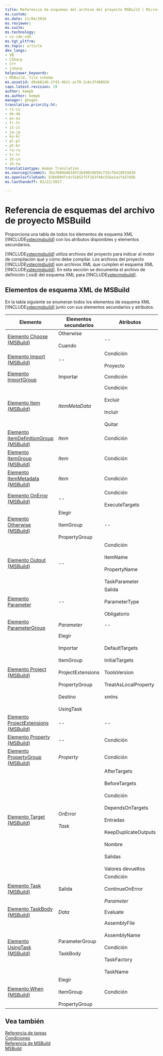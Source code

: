 ```yaml
---
title: Referencia de esquemas del archivo del proyecto MSBuild | Microsoft Docs
ms.custom: 
ms.date: 11/04/2016
ms.reviewer: 
ms.suite: 
ms.technology:
- vs-ide-sdk
ms.tgt_pltfrm: 
ms.topic: article
dev_langs:
- VB
- CSharp
- C++
- jsharp
helpviewer_keywords:
- MSBuild, file schema
ms.assetid: d9a68146-1f43-4621-ac78-2c8c3f400936
caps.latest.revision: 19
author: kempb
ms.author: kempb
manager: ghogen
translation.priority.ht:
- cs-cz
- de-de
- es-es
- fr-fr
- it-it
- ja-jp
- ko-kr
- pl-pl
- pt-br
- ru-ru
- tr-tr
- zh-cn
- zh-tw
translationtype: Human Translation
ms.sourcegitcommit: 3ba7680d46345f2b49019659c715cfb418933d39
ms.openlocfilehash: b3b609dfcdc51852f5f163f48c55ba1a1fa57ddb
ms.lasthandoff: 02/22/2017

---
```

# <a name="msbuild-project-file-schema-reference"></a>Referencia de esquemas del archivo de proyecto MSBuild
Proporciona una tabla de todos los elementos de esquema XML [!INCLUDE[vstecmsbuild](../extensibility/internals/includes/vstecmsbuild_md.md)] con los atributos disponibles y elementos secundarios.  
  
 [!INCLUDE[vstecmsbuild](../extensibility/internals/includes/vstecmsbuild_md.md)] utiliza archivos del proyecto para indicar al motor de compilación qué y cómo debe compilar. Los archivos del proyecto [!INCLUDE[vstecmsbuild](../extensibility/internals/includes/vstecmsbuild_md.md)] son archivos XML que cumplen el esquema XML [!INCLUDE[vstecmsbuild](../extensibility/internals/includes/vstecmsbuild_md.md)]. En esta sección se documenta el archivo de definición (.xsd) del esquema XML para [!INCLUDE[vstecmsbuild](../extensibility/internals/includes/vstecmsbuild_md.md)].  
  
## <a name="msbuild-xml-schema-elements"></a>Elementos de esquema XML de MSBuild  
 En la tabla siguiente se enumeran todos los elementos de esquema XML [!INCLUDE[vstecmsbuild](../extensibility/internals/includes/vstecmsbuild_md.md)] junto con sus elementos secundarios y atributos.  
  
|Elemento|Elementos secundarios|Atributos|  
|-------------|--------------------|----------------|  
|[Elemento Choose (MSBuild)](../msbuild/choose-element-msbuild.md)|Otherwise<br /><br /> Cuando|--|  
|[Elemento Import (MSBuild)](../msbuild/import-element-msbuild.md)|--|Condición<br /><br /> Proyecto|  
|[Elemento ImportGroup](../msbuild/importgroup-element.md)|Importar|Condición|  
|[Elemento Item (MSBuild)](../msbuild/item-element-msbuild.md)|*ItemMetaData*|Condición<br /><br /> Excluir<br /><br /> Incluir<br /><br /> Quitar|  
|[Elemento ItemDefinitionGroup (MSBuild)](../msbuild/itemdefinitiongroup-element-msbuild.md)|*Item*|Condición|  
|[Elemento ItemGroup (MSBuild)](../msbuild/itemgroup-element-msbuild.md)|*Item*|Condición|  
|[Elemento ItemMetadata (MSBuild)](../msbuild/itemmetadata-element-msbuild.md)|*Item*|Condición|  
|[Elemento OnError (MSBuild)](../msbuild/onerror-element-msbuild.md)|--|Condición<br /><br /> ExecuteTargets|  
|[Elemento Otherwise (MSBuild)](../msbuild/otherwise-element-msbuild.md)|Elegir<br /><br /> ItemGroup<br /><br /> PropertyGroup|--|  
|[Elemento Output (MSBuild)](../msbuild/output-element-msbuild.md)|--|Condición<br /><br /> ItemName<br /><br /> PropertyName<br /><br /> TaskParameter|  
|[Elemento Parameter](../msbuild/parameter-element.md)|--|Salida<br /><br /> ParameterType<br /><br /> Obligatorio|  
|[Elemento ParameterGroup](../msbuild/parametergroup-element.md)|*Parameter*|--|  
|[Elemento Project (MSBuild)](../msbuild/project-element-msbuild.md)|Elegir<br /><br /> Importar<br /><br /> ItemGroup<br /><br /> ProjectExtensions<br /><br /> PropertyGroup<br /><br /> Destino<br /><br /> UsingTask|DefaultTargets<br /><br /> InitialTargets<br /><br /> ToolsVersion<br /><br /> TreatAsLocalProperty<br /><br /> xmlns|  
|[Elemento ProjectExtensions (MSBuild)](../msbuild/projectextensions-element-msbuild.md)|--|--|  
|[Elemento Property (MSBuild)](../msbuild/property-element-msbuild.md)|--|Condición|  
|[Elemento PropertyGroup (MSBuild)](../msbuild/propertygroup-element-msbuild.md)|*Property*|Condición|  
|[Elemento Target (MSBuild)](../msbuild/target-element-msbuild.md)|OnError<br /><br /> *Task*|AfterTargets<br /><br /> BeforeTargets<br /><br /> Condición<br /><br /> DependsOnTargets<br /><br /> Entradas<br /><br /> KeepDuplicateOutputs<br /><br /> Nombre<br /><br /> Salidas<br /><br /> Valores devueltos|  
|[Elemento Task (MSBuild)](../msbuild/task-element-msbuild.md)|Salida|Condición<br /><br /> ContinueOnError<br /><br /> *Parameter*|  
|[Elemento TaskBody (MSBuild)](../msbuild/taskbody-element-msbuild.md)|*Data*|Evaluate|  
|[Elemento UsingTask (MSBuild)](../msbuild/usingtask-element-msbuild.md)|ParameterGroup<br /><br /> TaskBody|AssemblyFile<br /><br /> AssemblyName<br /><br /> Condición<br /><br /> TaskFactory<br /><br /> TaskName|  
|[Elemento When (MSBuild)](../msbuild/when-element-msbuild.md)|Elegir<br /><br /> ItemGroup<br /><br /> PropertyGroup|Condición|  
  
## <a name="see-also"></a>Vea también  
 [Referencia de tareas](../msbuild/msbuild-task-reference.md)   
 [Condiciones](../msbuild/msbuild-conditions.md)   
 [Referencia de MSBuild](../msbuild/msbuild-reference.md)  
 [MSBuild](../msbuild/msbuild.md)
